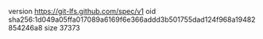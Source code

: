 version https://git-lfs.github.com/spec/v1
oid sha256:1d049a05ffa017089a6169f6e366addd3b501755dad124f968a19482854246a8
size 37373
